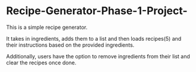 # Recipe-Generator-Phase-1-Project-
This is a simple recipe generator.

It takes in ingredients, adds them to a list and then loads recipes(5) and their instructions based on the provided ingredients.

Additionally, users have the option to remove ingredients from their list and clear the recipes once done.
